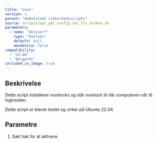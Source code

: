 ```yaml
---
title: "xxxx"
version: 1
parent: "Anbefalede sikkerhedsscripts"
source: scripts/apt_get_config_set_fix_broken.sh
parameters:
  - name: "Aktiver?"
    type: "boolean"
    default: null
    mandatory: false
compatibility:  
  - "22.04"
  - "BorgerPC"
included_in_image: true
---
```


## Beskrivelse
Dette script installerer numlockx og slår numlock til når computeren når til loginsiden.

Dette script er blevet testet og virker på Ubuntu 22.04.

## Parametre
1. Sæt hak for at aktivere.

